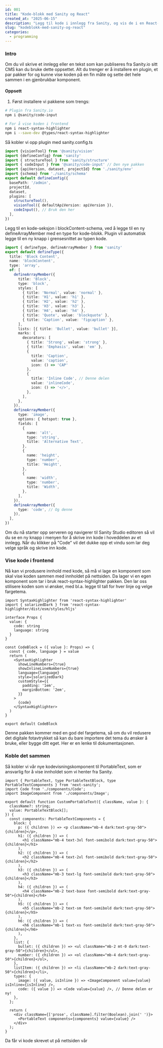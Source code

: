 ```yaml
---
id: 001
title: "Kode-blokk med Sanity og React"
created_at: "2025-06-15"
description: "Legg til kode i innlegg fra Sanity, og vis de i en React-komponent"
slug: "kodeblokk-med-sanity-og-react"
categories: 
  - programming
---
```


### Intro
Om du vil skrive et innlegg eller en tekst som kan publiseres fra Sanity.io sitt CMS kan du bruke dette oppsettet. Alt du trenger er å installere en plugin, et par pakker for og kunne vise koden på en fin måte og sette det hele sammen i en gjenbrukbar komponent.

#### Oppsett

1. Først installere vi pakkene som trengs:

```bash
# Plugin fra Sanity.io
npm i @sanity/code-input

# For å vise koden i frontend
npm i react-syntax-highlighter 
npm i --save-dev @types/react-syntax-highlighter
```

Så kobler vi opp plugin med sanity.config.ts
```typescript
import {visionTool} from '@sanity/vision'
import {defineConfig} from 'sanity'
import { structureTool } from 'sanity/structure'
import { codeInput } from '@sanity/code-input' // Den nye pakken
import {apiVersion, dataset, projectId} from './sanity/env'
import {schema} from './sanity/schema'
export default defineConfig({
  basePath: '/admin',
  projectId,
  dataset,
  plugins: [
    structureTool(),
    visionTool({ defaultApiVersion: apiVersion }),
    codeInput(), // Bruk den her
  ],
})
```
Legg til en kode-seksjon i blockContent-schema, ved å legge til en ny defineArrayMember med en type for kode-blokk. Plugin vil automatisk legge til en ny knapp i grensesnittet av typen kode.

```typescript
import { defineType, defineArrayMember } from 'sanity'
export default defineType({
  title: 'Block Content',
  name: 'blockContent',
  type: 'array',
  of: [
    defineArrayMember({
      title: 'Block',
      type: 'block',
      styles: [
        { title: 'Normal', value: 'normal' },
        { title: 'H1', value: 'h1' },
        { title: 'H2', value: 'h2' },
        { title: 'H3', value: 'h3' },
        { title: 'H4', value: 'h4' },
        { title: 'Quote', value: 'blockquote' },
        { title: 'Caption', value: 'figcaption' },
      ],
      lists: [{ title: 'Bullet', value: 'bullet' }],
      marks: {
        decorators: [
          { title: 'Strong', value: 'strong' },
          { title: 'Emphasis', value: 'em' },
          {
            title: 'Caption',
            value: 'caption',
            icon: () => 'CAP'
          },
          {
            title: 'Inline Code', // Denne delen
            value: 'inlineCode',
            icon: () => '</>',
          },
        ],
      },
    }),
    defineArrayMember({
      type: 'image',
      options: { hotspot: true },
      fields: [
        {
          name: 'alt',
          type: 'string',
          title: 'Alternative Text',
        },
        {
          name: 'height',
          type: 'number',
          title: 'Height',
        },
        {
          name: 'width',
          type: 'number',
          title: 'Width',
        },
      ],
    }),
    defineArrayMember({
      type: 'code', // Og denne
    }),
  ],
})
```

Om du nå starter opp serveren og navigerer til Sanity Studio editoren så vil du se en ny knapp i menyen for å skrive inn kode i hoveddelen av et innlegg.
Når du klikker på "Code" vil det dukke opp et vindu som lar deg velge språk og skrive inn kode.

### Vise kode i frontend

Nå kan vi produsere innhold med kode, så må vi lage en komponent som skal vise koden sammen med innholdet på nettsiden. Da lager vi en egen komponent som tar i bruk react-syntax-highlighter pakken. Den lar oss stilisere koden som vi ønsker, med bl.a. legge til tall for hver linje og velge fargetema.

```tsx
import SyntaxHighlighter from 'react-syntax-highlighter'
import { solarizedDark } from 'react-syntax-highlighter/dist/esm/styles/hljs'

interface Props {
  value: {
    code: string
    language: string
  }
}

const CodeBlock = ({ value }: Props) => {
  const { code, language } = value
  return (
    <SyntaxHighlighter
      showLineNumbers={true}
      showInlineLineNumbers={true}
      language={language}
      style={solarizedDark}
      customStyle={{
        padding: '1em',
        marginBottom: '2em',
      }}
    >
      {code}
    </SyntaxHighlighter>
  )
}

export default CodeBlock

```

Denne pakken kommer med en god del fargetema, så om du vil redusere det digitale fotavtrykket så kan du bare importere det tema du ønsker å bruke, eller bygge ditt eget. Her er en lenke til dokumentasjonen.

### Koble det sammen

Så kobler vi vår nye kodevisningskomponent til PortableText, som er ansvarlig for å vise innholdet som vi henter fra Sanity.

```tsx
import { PortableText, type PortableTextBlock, type PortableTextComponents } from 'next-sanity';
import Code from './components/Code';
import ImageComponent from './components/Image';

export default function CustomPortableText({ className, value }: {
  className?: string;
  value: PortableTextBlock[];
}) {
  const components: PortableTextComponents = {
    block: {
      p: ({ children }) => <p className="mb-4 dark:text-gray-50">{children}</p>,
      h1: ({ children }) => (
        <h1 className="mb-4 text-3xl font-semibold dark:text-gray-50">{children}</h1>
      ),
      h2: ({ children }) => (
        <h2 className="mb-4 text-2xl font-semibold dark:text-gray-50">{children}</h2>
      ),
      h3: ({ children }) => (
        <h3 className="mb-3 text-lg font-semibold dark:text-gray-50">{children}</h3>
      ),
      h4: ({ children }) => (
        <h4 className="mb-2 text-base font-semibold dark:text-gray-50">{children}</h4>
      ),
      h5: ({ children }) => (
        <h5 className="mb-2 text-sm font-semibold dark:text-gray-50">{children}</h5>
      ),
      h6: ({ children }) => (
        <h6 className="mb-1 text-xs font-semibold dark:text-gray-50">{children}</h6>
      ),
    },
    list: {
      bullet: ({ children }) => <ul className="mb-2 mt-0 dark:text-gray-50">{children}</ul>,
      number: ({ children }) => <ol className="mb-4 dark:text-gray-50">{children}</ol>,
    },
    listItem: ({ children }) => <li className="mb-2 dark:text-gray-50">{children}</li>,
    types: {
      image: ({ value, isInline }) => <ImageComponent value={value} isInline={isInline} />,
      code: ({ value }) => <Code value={value} />, // Denne delen er ny!
    },
  };

  return (
    <div className={['prose', className].filter(Boolean).join(' ')}>
      <PortableText components={components} value={value} />
    </div>
  );
}
```
Da får vi kode skrevet ut på nettsiden vår